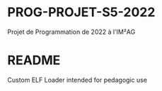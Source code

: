# PROG-PROJET-S5-2022
Projet de Programmation de 2022 à l'IM²AG


# README
Custom ELF Loader intended for pedagogic use
